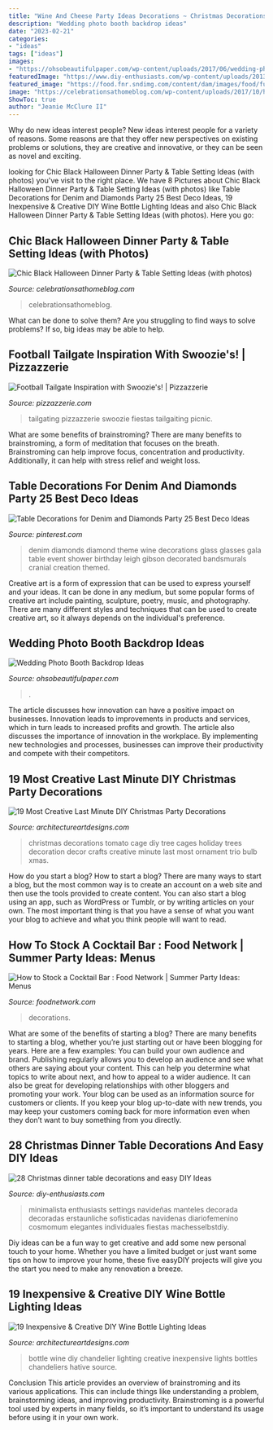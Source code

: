 ```yaml
---
title: "Wine And Cheese Party Ideas Decorations ~ Christmas Decorations Tomato Cage Diy Tree Cages Holiday Trees Decoration Decor Crafts Creative Minute Last Most Ornament Trio Bulb Xmas"
description: "Wedding photo booth backdrop ideas"
date: "2023-02-21"
categories:
- "ideas"
tags: ["ideas"]
images:
- "https://ohsobeautifulpaper.com/wp-content/uploads/2017/06/wedding-photo-booth-backdrop-ribbon-osbp.jpg"
featuredImage: "https://www.diy-enthusiasts.com/wp-content/uploads/2013/11/christmas-dinner-table-setting-minimalistic-gold-red-e1415992811803.jpg"
featured_image: "https://food.fnr.sndimg.com/content/dam/images/food/fullset/2012/3/22/0/Thinkstock_stock-a-bar_s4x3.jpg.rend.hgtvcom.616.462.suffix/1371606008733.jpeg"
image: "https://celebrationsathomeblog.com/wp-content/uploads/2017/10/halloween-table-setting-ideas.jpg"
ShowToc: true
author: "Jeanie McClure II"
---
```



Why do new ideas interest people?
New ideas interest people for a variety of reasons. Some reasons are that they offer new perspectives on existing problems or solutions, they are creative and innovative, or they can be seen as novel and exciting.

	

		
looking for Chic Black Halloween Dinner Party &amp; Table Setting Ideas (with photos) you've visit to the right place. We have 8 Pictures about Chic Black Halloween Dinner Party &amp; Table Setting Ideas (with photos) like Table Decorations for Denim and Diamonds Party 25 Best Deco Ideas, 19 Inexpensive &amp; Creative DIY Wine Bottle Lighting Ideas and also Chic Black Halloween Dinner Party &amp; Table Setting Ideas (with photos). Here you go:
		
    
## Chic Black Halloween Dinner Party &amp; Table Setting Ideas (with Photos)

<img loading=lazy src="https://celebrationsathomeblog.com/wp-content/uploads/2017/10/halloween-table-setting-ideas.jpg" onerror="this.onerror=null;this.src='https://tse3.mm.bing.net/th?id=OIP.69IXFHeLvR4YTrBqxyVImwHaLJ&amp;pid=15.1';" alt="Chic Black Halloween Dinner Party &amp; Table Setting Ideas (with photos)">

_Source: celebrationsathomeblog.com_

>celebrationsathomeblog. 

	

What can be done to solve them?
Are you struggling to find ways to solve problems? If so, big ideas may be able to help.

    
## Football Tailgate Inspiration With Swoozie&#039;s! | Pizzazzerie

<img loading=lazy src="https://pizzazzerie.com/wp-content/uploads/2013/09/swoo.png" onerror="this.onerror=null;this.src='https://tse4.mm.bing.net/th?id=OIP.Af3ET7rqEuP8DkrcU6XEKAHaKX&amp;pid=15.1';" alt="Football Tailgate Inspiration with Swoozie&#039;s! | Pizzazzerie">

_Source: pizzazzerie.com_

>tailgating pizzazzerie swoozie fiestas tailgaiting picnic. 

	

What are some benefits of brainstroming?
There are many benefits to brainstroming, a form of meditation that focuses on the breath. Brainstroming can help improve focus, concentration and productivity. Additionally, it can help with stress relief and weight loss.

    
## Table Decorations For Denim And Diamonds Party 25 Best Deco Ideas

<img loading=lazy src="https://i.pinimg.com/736x/90/b6/6b/90b66b775a36056c3bfd5b1139e64b31.jpg" onerror="this.onerror=null;this.src='https://tse2.mm.bing.net/th?id=OIP.GWuJy_GV38nBRmGCRwmk5gHaLL&amp;pid=15.1';" alt="Table Decorations for Denim and Diamonds Party 25 Best Deco Ideas">

_Source: pinterest.com_

>denim diamonds diamond theme wine decorations glass glasses gala table event shower birthday leigh gibson decorated bandsmurals cranial creation themed. 

	

Creative art is a form of expression that can be used to express yourself and your ideas. It can be done in any medium, but some popular forms of creative art include painting, sculpture, poetry, music, and photography. There are many different styles and techniques that can be used to create creative art, so it always depends on the individual's preference.

    
## Wedding Photo Booth Backdrop Ideas

<img loading=lazy src="https://ohsobeautifulpaper.com/wp-content/uploads/2017/06/wedding-photo-booth-backdrop-ribbon-osbp.jpg" onerror="this.onerror=null;this.src='https://tse3.mm.bing.net/th?id=OIP.lDZny_YN2ZyuMkgorfV8kwHaJu&amp;pid=15.1';" alt="Wedding Photo Booth Backdrop Ideas">

_Source: ohsobeautifulpaper.com_

>. 

	

The article discusses how innovation can have a positive impact on businesses. Innovation leads to improvements in products and services, which in turn leads to increased profits and growth. The article also discusses the importance of innovation in the workplace. By implementing new technologies and processes, businesses can improve their productivity and compete with their competitors.

    
## 19 Most Creative Last Minute DIY Christmas Party Decorations

<img loading=lazy src="https://www.architectureartdesigns.com/wp-content/uploads/2014/12/1820.jpg" onerror="this.onerror=null;this.src='https://tse2.mm.bing.net/th?id=OIP.T2IXDqgtCosRPfTMtQaMFAAAAA&amp;pid=15.1';" alt="19 Most Creative Last Minute DIY Christmas Party Decorations">

_Source: architectureartdesigns.com_

>christmas decorations tomato cage diy tree cages holiday trees decoration decor crafts creative minute last most ornament trio bulb xmas. 

	

How do you start a blog?
How to start a blog? There are many ways to start a blog, but the most common way is to create an account on a web site and then use the tools provided to create content. You can also start a blog using an app, such as WordPress or Tumblr, or by writing articles on your own. The most important thing is that you have a sense of what you want your blog to achieve and what you think people will want to read.

    
## How To Stock A Cocktail Bar : Food Network | Summer Party Ideas: Menus

<img loading=lazy src="https://food.fnr.sndimg.com/content/dam/images/food/fullset/2012/3/22/0/Thinkstock_stock-a-bar_s4x3.jpg.rend.hgtvcom.616.462.suffix/1371606008733.jpeg" onerror="this.onerror=null;this.src='https://tse4.mm.bing.net/th?id=OIP.p9J-RQqTTGeNapCblW1t9gHaFj&amp;pid=15.1';" alt="How to Stock a Cocktail Bar : Food Network | Summer Party Ideas: Menus">

_Source: foodnetwork.com_

>decorations. 

	

What are some of the benefits of starting a blog?
There are many benefits to starting a blog, whether you’re just starting out or have been blogging for years. Here are a few examples: 
You can build your own audience and brand. 
Publishing regularly allows you to develop an audience and see what others are saying about your content. This can help you determine what topics to write about next, and how to appeal to a wider audience. 
It can also be great for developing relationships with other bloggers and promoting your work. 
Your blog can be used as an information source for customers or clients. If you keep your blog up-to-date with new trends, you may keep your customers coming back for more information even when they don’t want to buy something from you directly.

    
## 28 Christmas Dinner Table Decorations And Easy DIY Ideas

<img loading=lazy src="https://www.diy-enthusiasts.com/wp-content/uploads/2013/11/christmas-dinner-table-setting-minimalistic-gold-red-e1415992811803.jpg" onerror="this.onerror=null;this.src='https://tse1.mm.bing.net/th?id=OIP.5o1Ma-rgJWKDjJl3R9WTNAHaKj&amp;pid=15.1';" alt="28 Christmas dinner table decorations and easy DIY Ideas">

_Source: diy-enthusiasts.com_

>minimalista enthusiasts settings navideñas manteles decorada decoradas erstaunliche sofisticadas navidenas diariofemenino cosmomum elegantes individuales fiestas machesselbstdiy. 

	

Diy ideas can be a fun way to get creative and add some new personal touch to your home. Whether you have a limited budget or just want some tips on how to improve your home, these five easyDIY projects will give you the start you need to make any renovation a breeze.

    
## 19 Inexpensive &amp; Creative DIY Wine Bottle Lighting Ideas

<img loading=lazy src="https://www.architectureartdesigns.com/wp-content/uploads/2015/01/152-630x956.jpg" onerror="this.onerror=null;this.src='https://tse4.mm.bing.net/th?id=OIP.NhzMN23M49eMeo1aga7N3AHaLP&amp;pid=15.1';" alt="19 Inexpensive &amp; Creative DIY Wine Bottle Lighting Ideas">

_Source: architectureartdesigns.com_

>bottle wine diy chandelier lighting creative inexpensive lights bottles chandeliers hative source. 

	

Conclusion
This article provides an overview of brainstroming and its various applications. This can include things like understanding a problem, brainstorming ideas, and improving productivity. Brainstroming is a powerful tool used by experts in many fields, so it’s important to understand its usage before using it in your own work.

